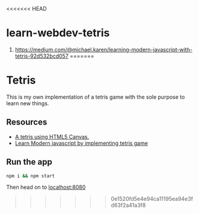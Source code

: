 <<<<<<< HEAD
# learn-webdev-tetris

1. https://medium.com/@michael.karen/learning-modern-javascript-with-tetris-92d532bcd057
=======
# Tetris

This is my own implementation of a tetris game with the sole purpose to learn new things.

## Resources

- [A tetris using HTML5 Canvas.](https://github.com/CharlieGreenman/Html5Tetris)
- [Learn Modern javascript by implementing tetris game](https://medium.com/@michael.karen/learning-modern-javascript-with-tetris-92d532bcd057)

## Run the app

```sh
npm i && npm start
```

Then head on to [localhost:8080](localhost:8080)
>>>>>>> 0e1520fd5e4e94ca11195ea94e3fd63f2a41a3f8
